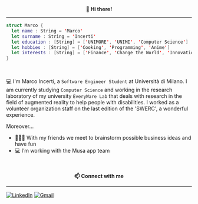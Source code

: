 <p align="center" style="font-weight:bold"> 👋 <b>Hi there!</b> <p>

---

  ```swift
struct Marco {
    let name : String = 'Marco'
    let surname : String = 'Incerti'
    let education : [String] = ['UNIMORE', 'UNIMI', 'Computer Science']
    let hobbies : [String] = ['Cooking', 'Programming', 'Anime']
    let interests : [String] = ['Finance', 'Change the World', 'Innovation', 'Helping others with Technology']
}
```
<br />
  
💻 I'm Marco Incerti, a `Software Engineer Student` at Università di Milano. I am currently studying `Computer Science` and working in the research laboratory of my university `EveryWare Lab` that deals with research in the field of augmented reality to help people with disabilities. I worked as a volunteer organization staff on the last edition of the 'SWERC', a wonderful experience.

Moreover...
* 🎅🧝🧛 With my friends we meet to brainstorm possible business ideas and have fun
* 💻 I’m working with the Musa app team
  
<br />
<p align="center" style="font-weight:bold"> 📫 <b>Connect with me</b> <p>

---

[![LinkedIn](https://img.shields.io/badge/linkedin-%230077B5.svg?style=for-the-badge&logo=linkedin&logoColor=white)]([![LinkedIn]https://www.linkedin.com/in/marco-incerti-a71601182/)
[![Gmail](https://img.shields.io/badge/Gmail-D14836?style=for-the-badge&logo=gmail&logoColor=white)](mailto:marco.incerti@studenti.unimi.it)
